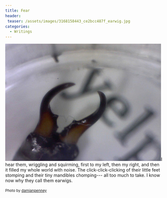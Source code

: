 ```yaml
---
title: Fear
header:
 teaser: /assets/images/3168158443_ce2bcc487f_earwig.jpg
categories:
  - Writings
---
```

<img src="/assets/images/3168158443_ce2bcc487f_earwig.jpg">I hear them, wriggling and squirming, first to my left, then my right, and then it filled my whole world with noise. The click-click-clicking of their little feet stomping and their tiny mandibles chomping--- all too much to take. I know now why they call them earwigs.

<small>Photo by <a href="http://www.flickr.com/photos/84556056@N00/3168158443">damianpenney</a></small>